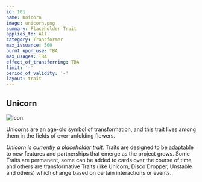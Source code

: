 ```yaml
---
id: 101
name: Unicorn
image: unicorn.png
summary: Placeholder Trait
applies_to: All
category: Transformer
max_issuance: 500
burnt_upon_use: TBA
max_usages: TBA
effect_of_transferring: TBA
limit: '-'
period_of_validity: '-'
layout: trait
---
```

## Unicorn

![icon](/assets/images/trait-icons/{{page.image}})

Unicorns are an age-old symbol of transformation, and this trait lives among them in the fields of ever-unfolding flowers.

*Unicorn is currently a placeholder trait.* Traits are designed to be adaptable to new features and partnerships that emerge as the project grows. Some Traits are permanent, some can be added to cards over the course of time, and others are transformative Traits (like Unicorn, Disco Dropper, Unstable and others) which change based on certain interactions or events.
